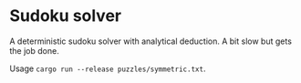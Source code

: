 # Sudoku solver

A deterministic sudoku solver with analytical deduction. A bit slow but gets the job done.

Usage `cargo run --release puzzles/symmetric.txt`.
